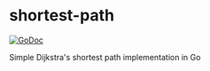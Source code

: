 # shortest-path

[![GoDoc](https://img.shields.io/badge/godoc-reference-blue.svg?style=flat)](https://godoc.org/github.com/xlucas/shortest-path)

Simple Dijkstra's shortest path implementation in Go
